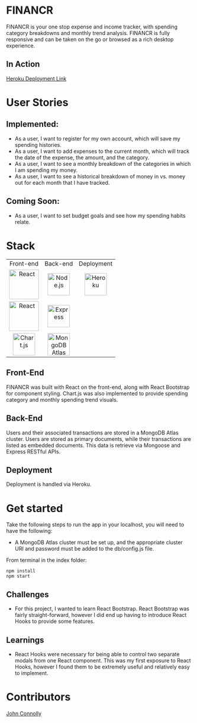 # FINANCR

FINANCR is your one stop expense and income tracker, with spending category breakdowns and monthly trend analysis. FINANCR is fully responsive and can be taken on the go or browsed as a rich desktop experience. 

## In Action

<a href='https://financr.herokuapp.com/'>Heroku Deployment Link</a>

# User Stories

## Implemented:
- As a user, I want to register for my own account, which will save my spending histories.
- As a user, I want to add expenses to the current month, which will track the date of the expense, the amount, and the category.
- As a user, I want to see a monthly breakdown of the categories in which I am spending my money.
- As a user, I want to see a historical breakdown of money in vs. money out for each month that I have tracked.

## Coming Soon:
- As a user, I want to set budget goals and see how my spending habits relate.

# Stack

<table>
  <tr>
  </tr>
  <tr>
    <td align="center">Front-end</td>
    <td align="center">Back-end</td>
    <td align="center">Deployment</td>
  </tr>
  <tr>
    <td align="center"><img src="https://upload.wikimedia.org/wikipedia/commons/thumb/a/a7/React-icon.svg/1280px-React-icon.svg.png" alt="React" title="React" width="80px"/></td>
    <td align="center"><img src="https://nodejs.org/static/images/logos/nodejs-new-pantone-black.png" alt="Node.js" title="Node.js" width="60px"/></td>
    <td align="center"><img src="https://res.cloudinary.com/practicaldev/image/fetch/s--K2q0A5SX--/c_limit%2Cf_auto%2Cfl_progressive%2Cq_auto%2Cw_880/https://thepracticaldev.s3.amazonaws.com/i/2elgd5zp07wkeilkna63.png" alt="Heroku" title="Heroku" width="60px"/></td>
  </tr>
  <tr>
    <td align="center"><img src="https://d33wubrfki0l68.cloudfront.net/22e10665fd27c809674f166b54f5c67e3ac62570/2ceb4/img/users/react-bootstrap.png" alt="React" title="React" width="80px"/></td>
    <td align="center"><img src="https://buttercms.com/static/images/tech_banners/ExpressJS.png" alt="Express" title="Express" width="60px"/></td>
  </tr>
  <tr>
    <td align="center"><img src="https://www.chartjs.org/img/chartjs-logo.svg" alt="Chart.js" title="Chart.js" width="60px"/></td>
    <td align="center"><img src="https://img.stackshare.io/service/5739/atlas-360x360.png" alt="MongoDB Atlas" title="MongoDB Atlas" width="60px"/></td>
  </tr>
</table>

## Front-End
FINANCR was built with React on the front-end, along with React Bootstrap for component styling. Chart.js was also implemented to provide spending category and monthly spending trend visuals.

## Back-End 
Users and their associated transactions are stored in a MongoDB Atlas cluster. Users are stored as primary documents, while their transactions are listed as embedded documents. This data is retrieve via Mongoose and Express RESTful APIs.

## Deployment
Deployment is handled via Heroku.

# Get started

Take the following steps to run the app in your localhost, you will need to have the following:
- A MongoDB Atlas cluster must be set up, and the appropriate cluster URI and password must be added to the db/config.js file.

From terminal in the index folder:
```
npm install
npm start
```

## Challenges
- For this project, I wanted to learn React Bootstrap. React Bootstrap was fairly straight-forward, however I did end up having to introduce React Hooks to provide some features.

## Learnings
- React Hooks were necessary for being able to control two separate modals from one React component. This was my first exposure to React Hooks, however I found them to be extremely useful and relatively easy to implement.

# Contributors

[John Connolly](https://github.com/jkcryptolock)
